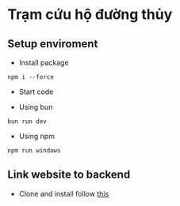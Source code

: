 # Trạm cứu hộ đường thủy

## Setup enviroment

- Install package

```
npm i --force
```

- Start code

* Using bun

```
bun run dev
```

- Using npm

```
npm run windows
```

## Link website to backend

- Clone and install follow [this](https://github.com/nguyetan/python-rescue-station?tab=readme-ov-file#c%C3%A0i-%C4%91%E1%BA%B7t)
